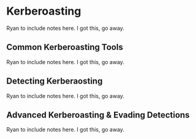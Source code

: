 # Kerberoasting

Ryan to include notes here. I got this, go away.

## Common Kerberoasting Tools

Ryan to include notes here. I got this, go away.

## Detecting Kerberaosting

Ryan to include notes here. I got this, go away.

## Advanced Kerberoasting & Evading Detections

Ryan to include notes here. I got this, go away.
